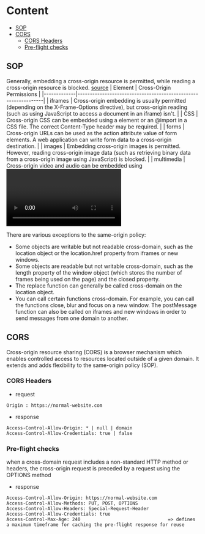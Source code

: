 # Content 
- [SOP](#sop)
- [CORS](#cors)
  - [CORS Headers](#cors-headers)
  - [Pre-flight checks](#pre-flight-checks)


## SOP 
Generally, embedding a cross-origin resource is permitted, while reading a cross-origin resource is blocked. [source](https://web.dev/same-origin-policy/)
| Element     | Cross-Origin Permissions                                        |
|-------------|----------------------------------------------------------------|
| iframes     | Cross-origin embedding is usually permitted (depending on the X-Frame-Options directive), but cross-origin reading (such as using JavaScript to access a document in an iframe) isn't. |
| CSS         | Cross-origin CSS can be embedded using a <link> element or an @import in a CSS file. The correct Content-Type header may be required. |
| forms       | Cross-origin URLs can be used as the action attribute value of form elements. A web application can write form data to a cross-origin destination. |
| images      | Embedding cross-origin images is permitted. However, reading cross-origin image data (such as retrieving binary data from a cross-origin image using JavaScript) is blocked. |
| multimedia  | Cross-origin video and audio can be embedded using <video> and <audio> elements. |
| script      | Cross-origin scripts can be embedded; however, access to certain APIs (such as cross-origin fetch requests) might be blocked. |

There are various exceptions to the same-origin policy:
- Some objects are writable but not readable cross-domain, such as the location object or the location.href property from iframes or new windows.
- Some objects are readable but not writable cross-domain, such as the length property of the window object (which stores the number of frames being used on the page) and the closed property.
- The replace function can generally be called cross-domain on the location object.
- You can call certain functions cross-domain. For example, you can call the functions close, blur and focus on a new window. The postMessage function can also be called on iframes and new windows in order to send messages from one domain to another.


## CORS 
Cross-origin resource sharing (CORS) is a browser mechanism which enables controlled access to resources located outside of a given domain. It extends and adds flexibility to the same-origin policy (SOP). 


### CORS Headers
- request
```http
Origin : https://normal-website.com
```
- response
```http
Access-Control-Allow-Origin: * | null | domain 
Access-Control-Allow-Credentials: true | false
```
### Pre-flight checks
when a cross-domain request includes a non-standard HTTP method or headers, the cross-origin request is preceded by a request using the OPTIONS method
- response
```http
Access-Control-Allow-Origin: https://normal-website.com
Access-Control-Allow-Methods: PUT, POST, OPTIONS
Access-Control-Allow-Headers: Special-Request-Header
Access-Control-Allow-Credentials: true
Access-Control-Max-Age: 240                                => defines a maximum timeframe for caching the pre-flight response for reuse
```
